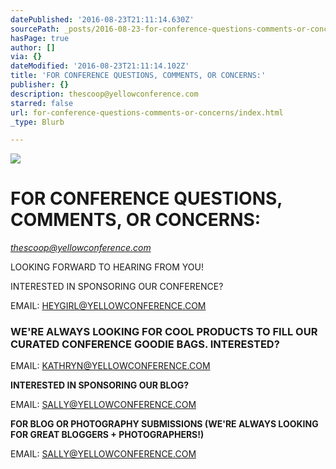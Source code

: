 ```yaml
---
datePublished: '2016-08-23T21:11:14.630Z'
sourcePath: _posts/2016-08-23-for-conference-questions-comments-or-concerns.md
hasPage: true
author: []
via: {}
dateModified: '2016-08-23T21:11:14.102Z'
title: 'FOR CONFERENCE QUESTIONS, COMMENTS, OR CONCERNS:'
publisher: {}
description: thescoop@yellowconference.com
starred: false
url: for-conference-questions-comments-or-concerns/index.html
_type: Blurb

---
```

![](https://imgflo.herokuapp.com/graph/vahj1ThiexotieMo/34127f9f798394a7d742a7f9b6f44705/croprotate.jpg?cropheight=1448&cropwidth=3669&degrees=0&input=https%3A%2F%2Fthe-grid-user-content.s3-us-west-2.amazonaws.com%2Fb2255d33-b734-4a97-929d-a76eeffb35d6.jpg&x=0&y=0)

# FOR CONFERENCE QUESTIONS, COMMENTS, OR CONCERNS:

_[thescoop@yellowconference.com][0]_

LOOKING FORWARD TO HEARING FROM YOU!

INTERESTED IN SPONSORING OUR CONFERENCE?

EMAIL: [HEYGIRL@YELLOWCONFERENCE.COM][1]

### **WE'RE ALWAYS LOOKING FOR COOL PRODUCTS TO FILL OUR CURATED CONFERENCE GOODIE BAGS. INTERESTED?**

EMAIL: [KATHRYN@YELLOWCONFERENCE.COM][2]

**INTERESTED IN SPONSORING OUR BLOG?**

EMAIL: [SALLY@YELLOWCONFERENCE.COM][3]

**FOR BLOG OR PHOTOGRAPHY SUBMISSIONS (WE'RE ALWAYS LOOKING FOR GREAT BLOGGERS + PHOTOGRAPHERS!)**

EMAIL: [SALLY@YELLOWCONFERENCE.COM][3]

[0]: mailto:thescoop@yellowconference.com
[1]: mailto:heygirl@yellowconference.com
[2]: mailto:kathryn@yellowconference.com
[3]: mailto:sally@yellowconference.com